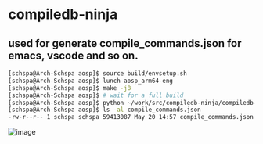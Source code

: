 # compiledb-ninja

## used for generate compile_commands.json for emacs, vscode and so on.

```bash
[schspa@Arch-Schspa aosp]$ source build/envsetup.sh
[schspa@Arch-Schspa aosp]$ lunch aosp_arm64-eng
[schspa@Arch-Schspa aosp]$ make -j8
[schspa@Arch-Schspa aosp]$ # wait for a full build
[schspa@Arch-Schspa aosp]$ python ~/work/src/compiledb-ninja/compiledb-ninja.py -p out/build-aosp_arm64.ninja
[schspa@Arch-Schspa aosp]$ ls -al compile_commands.json
-rw-r--r-- 1 schspa schspa 59413087 May 20 14:57 compile_commands.json
```
![image](https://raw.githubusercontent.com/schspa/compiledb-ninja/master/pic/auto-complete.gif)

